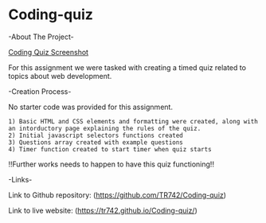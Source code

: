 # Coding-quiz

-About The Project-

[Coding Quiz Screenshot](./CodingQuiz.png)

For this assignment we were tasked with creating a timed quiz related to topics about web development.

-Creation Process-

No starter code was provided for this assignment.

    1) Basic HTML and CSS elements and formatting were created, along with an intorductory page explaining the rules of the quiz.
    2) Initial javascript selectors functions created
    3) Questions array created with example questions
    4) Timer function created to start timer when quiz starts

!!Further works needs to happen to have this quiz functioning!!

-Links-

Link to Github repository: (https://github.com/TR742/Coding-quiz)

Link to live website: (https://tr742.github.io/Coding-quiz/)


